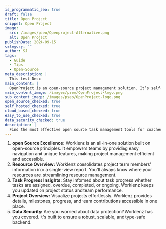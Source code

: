 ```yaml
---
is_programmatic_seo: true
draft: false
title: Open Project
snippet: Open Project
image:
  src: /images/pseo/Openproject-Alternative.png
  alt: Open Project
publishDate: 2024-09-15
category: ""
author: SJ
tags:
  - Guide
  - Tips
  - Open-Source
meta_description: |
  This test Desc
main_content: |
  OpenProject is an open-source project management solution. It’s self-hosted and cloud-based, offering features like Gantt charts, task management, and collaboration.
main_content_image: /images/pseo/OpenProject-logo.png
sub_content_image: /images/pseo/OpenProject-logo.png
open_source_checked: true
self_hosted_checked: true
cloud_based_checked: true
easy_to_use_checked: true
data_security_checked: true
description: |
  Find the most effective open source task management tools for coaches on our platform. Simplify your coaching tasks and boost productivity with these tools.
---
```

1. **open Source Excellence:** Worklenz is an all-in-one solution built on open-source principles. It empowers teams by providing easy navigation and unique features, making project management efficient and accessible.
2. **Resource Overview:** Worklenz consolidates project team members' information into a single-view report. You'll always know where your resources are, streamlining resource management.
3. **Task Progress Insights:** Stay informed about task progress whether tasks are assigned, overdue, completed, or ongoing. Worklenz keeps you updated on project status and team performance.
4. **Project Overview:** Visualize projects effortlessly. Worklenz provides details, milestones, progress, and team contributions accessible in one place.
5. **Data Security:** Are you worried about data protection? Worklenz has you covered. It's built to ensure a robust, scalable, and type-safe backend.

